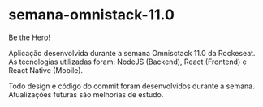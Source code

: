 # semana-omnistack-11.0
 Be the Hero!
 
 Aplicação desenvolvida durante a semana Omnisctack 11.0 da Rockeseat. As tecnologias utilizadas foram: NodeJS (Backend), React (Frontend) e React Native (Mobile). 
 
 Todo design e código do commit foram desenvolvidos durante a semana. Atualizações futuras são melhorias de estudo. 
